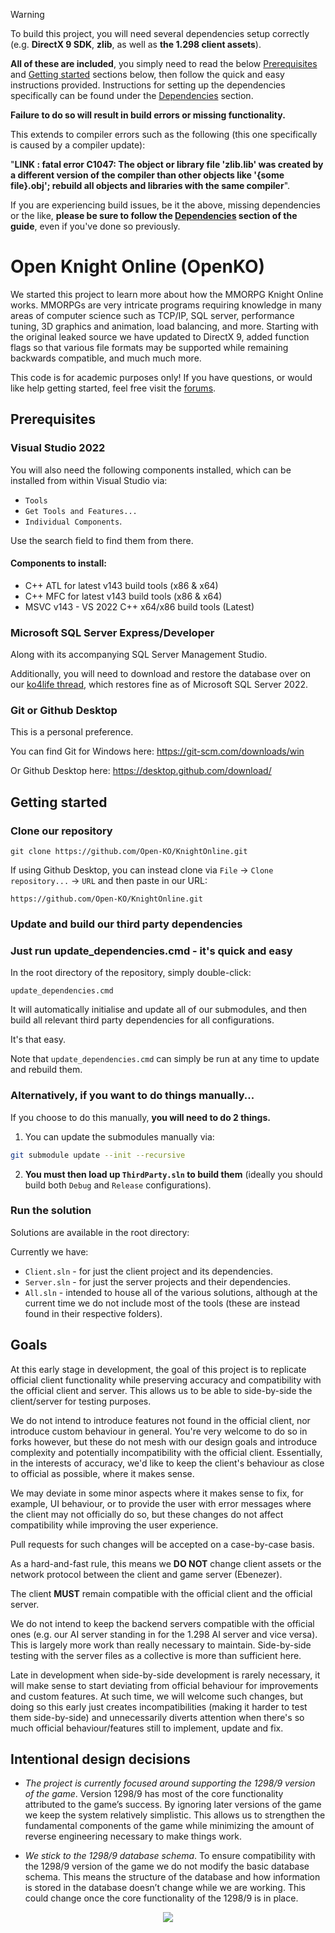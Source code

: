 > [!WARNING]
> To build this project, you will need several dependencies setup correctly (e.g. **DirectX 9 SDK**, **zlib**, as well as **the 1.298 client assets**).
>
> **All of these are included**, you simply need to read the below [Prerequisites](#prerequisites) and [Getting started](#getting-started) sections below, then follow the quick and easy instructions provided.
> Instructions for setting up the dependencies specifically can be found under the [Dependencies](#update-and-build-our-third-party-dependencies) section.
> 
> **Failure to do so will result in build errors or missing functionality.**
>
> This extends to compiler errors such as the following (this one specifically is caused by a compiler update):
>
> "**LINK : fatal error C1047: The object or library file 'zlib.lib' was created by a different version of the compiler than other objects like '{some file}.obj'; rebuild all objects and libraries with the same compiler**".
>
> If you are experiencing build issues, be it the above, missing dependencies or the like, **please be sure to follow the [Dependencies](#update-and-build-our-third-party-dependencies) section of the guide**, even if you've done so previously.

# Open Knight Online (OpenKO)

We started this project to learn more about how the MMORPG Knight Online works. MMORPGs are very intricate programs requiring knowledge in many areas of computer science such as TCP/IP, SQL server, performance tuning, 3D graphics and animation, load balancing, and more. Starting with the original leaked source we have updated to DirectX 9, added function flags so that various file formats may be supported while remaining backwards compatible, and much much more.

This code is for academic purposes only! If you have questions, or would like help getting started, feel free visit the <a href="http://ko4life.net/topic/50-the-openko-project/" target="_blank">forums</a>.

## Prerequisites

### Visual Studio 2022

You will also need the following components installed, which can be installed from within Visual Studio via:
 * `Tools`
 * `Get Tools and Features...`
 * `Individual Components`.
 
Use the search field to find them from there.

#### Components to install:
 * C++ ATL for latest v143 build tools (x86 & x64)
 * C++ MFC for latest v143 build tools (x86 & x64)
 * MSVC v143 - VS 2022 C++ x64/x86 build tools (Latest) 

### Microsoft SQL Server Express/Developer

Along with its accompanying SQL Server Management Studio.

Additionally, you will need to download and restore the database over on our <a href="http://ko4life.net/topic/50-the-openko-project/" target="_blank">ko4life thread</a>, which restores fine as of Microsoft SQL Server 2022.

### Git or Github Desktop

This is a personal preference.

You can find Git for Windows here:
https://git-scm.com/downloads/win

Or Github Desktop here:
https://desktop.github.com/download/

## Getting started

### Clone our repository

```
git clone https://github.com/Open-KO/KnightOnline.git
```

If using Github Desktop, you can instead clone via `File` -> `Clone repository...` -> `URL` and then paste in our URL:
```
https://github.com/Open-KO/KnightOnline.git
```

### Update and build our third party dependencies

### Just run update_dependencies.cmd - it's quick and easy

In the root directory of the repository, simply double-click:
```
update_dependencies.cmd
```

It will automatically initialise and update all of our submodules, and then build all relevant third party dependencies for all configurations.

It's that easy.

Note that `update_dependencies.cmd` can simply be run at any time to update and rebuild them.

### Alternatively, if you want to do things manually...

If you choose to do this manually, **you will need to do 2 things.**

1. You can update the submodules manually via:
```bash
git submodule update --init --recursive
```

2. **You must then load up `ThirdParty.sln` to build them** (ideally you should build both `Debug` and `Release` configurations).

### Run the solution

Solutions are available in the root directory:

Currently we have:
* `Client.sln` - for just the client project and its dependencies.
* `Server.sln` - for just the server projects and their dependencies.
* `All.sln` - intended to house all of the various solutions, although at the current time we do not include most of the tools (these are instead found in their respective folders).

## Goals

At this early stage in development, the goal of this project is to replicate official client functionality while preserving accuracy and compatibility with the official client and server.
This allows us to be able to side-by-side the client/server for testing purposes.

We do not intend to introduce features not found in the official client, nor introduce custom behaviour in general. You're very welcome to do so in forks however, but these do not mesh with our design goals and introduce complexity and potentially incompatibility with the official client. Essentially, in the interests of accuracy, we'd like to keep the client's behaviour as close to official as possible, where it makes sense.

We may deviate in some minor aspects where it makes sense to fix, for example, UI behaviour, or to provide the user with error messages where the client may not officially do so, but these changes do not affect compatibility while improving the user experience.

Pull requests for such changes will be accepted on a case-by-case basis.

As a hard-and-fast rule, this means we **DO NOT** change client assets or the network protocol between the client and game server (Ebenezer).

The client **MUST** remain compatible with the official client and the official server.

We do not intend to keep the backend servers compatible with the official ones (e.g. our AI server standing in for the 1.298 AI server and vice versa).
This is largely more work than really necessary to maintain. Side-by-side testing with the server files as a collective is more than sufficient here.

Late in development when side-by-side development is rarely necessary, it will make sense to start deviating from official behaviour for improvements and custom features.
At such time, we will welcome such changes, but doing so this early just creates incompatibilities (making it harder to test them side-by-side) and unnecessarily diverts
attention when there's so much official behaviour/features still to implement, update and fix.

## Intentional design decisions

* _The project is currently focused around supporting the 1298/9 version of the game_. Version 1298/9 has most of the core functionality attributed to the game’s success. By ignoring later versions of the game we keep the system relatively simplistic. This allows us to strengthen the fundamental components of the game while minimizing the amount of reverse engineering necessary to make things work.

* _We stick to the 1298/9 database schema_. To ensure compatibility with the 1298/9 version of the game we do not modify the basic database schema. This means the structure of the database and how information is stored in the database doesn’t change while we are working. This could change once the core functionality of the 1298/9 is in place.

<p align="center">
	<img src="https://github.com/Open-KO/KnightOnline/blob/master/openko_example.png?raw=true" />
</p>
